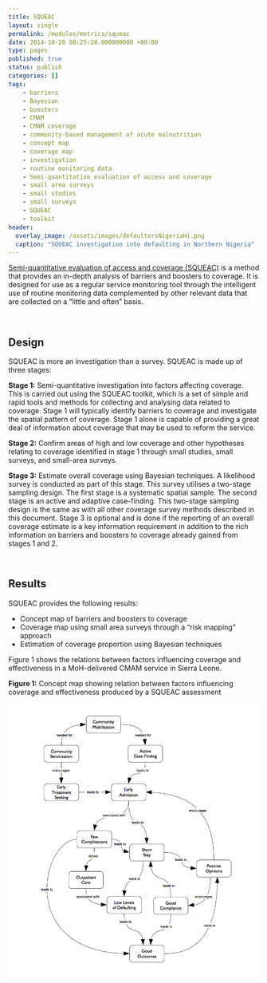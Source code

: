 ```yaml
---
title: SQUEAC
layout: single
permalink: /modules/metrics/squeac
date: 2014-10-28 00:25:28.000000000 +00:00
type: pages
published: true
status: publish
categories: []
tags:
    - barriers
    - Bayesian
    - boosters
    - CMAM
    - CMAM coverage
    - community-based management of acute malnutrition
    - concept map
    - coverage map
    - investigation
    - routine monitoring data
    - Semi-quantitative evaluation of access and coverage
    - small area surveys
    - small studies
    - small surveys
    - SQUEAC
    - toolkit
header:
  overlay_image: /assets/images/defaultersNigeriaHi.png
  caption: "SQUEAC investigation into defaulting in Northern Nigeria"
---
```


[Semi-quantitative evaluation of access and coverage (SQUEAC)](https://validmeasures.github.io/modules/metrics/squeac/) is a method that provides an in-depth analysis of barriers and boosters to coverage. It is designed for use as a regular service monitoring tool through the intelligent use of routine monitoring data complemented by other relevant data that are collected on a “little and often” basis.

<br/>

## Design
SQUEAC is more an investigation than a survey. SQUEAC is made up of three stages:

**Stage 1:** Semi-quantitative investigation into factors affecting coverage. This is carried out using the SQUEAC toolkit, which is a set of simple and rapid tools and methods for collecting and analysing data related to coverage. Stage 1 will typically identify barriers to coverage and investigate the spatial pattern of coverage. Stage 1 alone is capable of providing a great deal of information about coverage that may be used to reform the service.

**Stage 2:** Confirm areas of high and low coverage and other hypotheses relating to coverage identified in stage 1 through small studies, small surveys, and small-area surveys.

**Stage 3:** Estimate overall coverage using Bayesian techniques. A likelihood survey is conducted as part of this stage. This survey utilises a two-stage sampling design. The first stage is a systematic spatial sample. The second stage is an active and adaptive case-finding. This two-stage sampling design is the same as with all other coverage survey methods described in this document. Stage 3 is optional and is done if the reporting of an overall coverage estimate is a key information requirement in addition to the rich information on barriers and boosters to coverage already gained from stages 1 and 2.

<br/>

## Results
SQUEAC provides the following results:

- Concept map of barriers and boosters to coverage
- Coverage map using small area surveys through a “risk mapping” approach
- Estimation of coverage proportion using Bayesian techniques

Figure 1 shows the relations between factors influencing coverage and effectiveness in a MoH-delivered CMAM service in Sierra Leone.

**Figure 1:** Concept map showing relation between factors influencing coverage and effectiveness produced by a SQUEAC assessment

![](/assets/images/squeac1.png)
